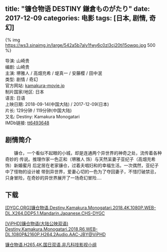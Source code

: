 title: "镰仓物语 DESTINY 鎌倉ものがたり"
date: 2017-12-09
categories: 电影
tags: [日本, 剧情, 奇幻]
---
{% img https://ws3.sinaimg.in/large/542a5b7aly1fwy6c0zl3cj20ti15owqo.jpg 500 %}

导演: 山崎贵  
编剧: 山崎贵  
主演: 堺雅人 / 高畑充希 / 堤真一 / 安藤樱 / 田中泯  
类型: 剧情 / 奇幻  
官方网站: [kamakura-movie.jp](http://kamakura-movie.jp/)  
制片国家/地区: 日本  
语言: 日语  
上映日期: 2018-09-14(中国大陆) / 2017-12-09(日本)  
片长: 129分钟 / 119分钟(中国大陆)  
又名: Destiny: Kamakura Monogatari  
IMDb链接: [tt6493648](http://www.imdb.com/title/tt6493648)

## 剧情简介

　　镰仓，一个看似不起眼的小城，却是连通两个异世界的神奇之处，流传着各种奇妙的 传说。推理作家一色正和（堺雅人 饰）与天然呆妻子亚纪子（高畑充希 饰）新婚蜜月 后定居在老家镰仓，过着夫唱妇和的幸福生活。一次偶然，亚纪子中了怪物的设计被 带到异世界，爱妻心切的一色为了夺回妻子，不惜打破禁忌，只身冒险，在奇妙的异世界展开了一场奇幻冒险....

## 下载

[\[DYGC.ORG\]镰仓物语.Destiny.Kamakura.Monogatari.2018.4K.1080P.WEB-DL.X264.DDP5.1.Mandarin.Japanese.CHS-DYGC](magnet:?xt=urn:btih:54967A1576A4405AE99C94B9F799C222ADC37CBF)

[\[ViPHD\]镰仓物语(大陆公映双语) Destiny.Kamakura.Monogatari.2018.R6.WEB-DL.1080P&2160P.H264.2Audio.AAC-JBY@ViPHD](magnet:?xt=urn:btih:D7BFE130724CBAEABCC701B8EA25250847287F54)

[镰仓物语.H265.4K.国日双语.非凡科技影视小组](magnet:?xt=urn:btih:9C12EF69D24181D13FA2D3847A761D655BA20A15)
